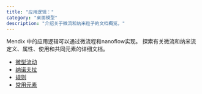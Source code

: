 ```yaml
---
title: "应用逻辑："
category: "桌面模型"
description: "介绍关于微流和纳米粒子的文档概览。"
---
```

 Mendix 中的应用逻辑可以通过微流程和nanoflow实现。 探索有关微流和纳米流定义、属性、使用和共同元素的详细文档。

 * [微型流动](微流)
 * [纳诺夫拉](nanoflows)
 * [规则](rules)
 * [常用元素](常用元素)
